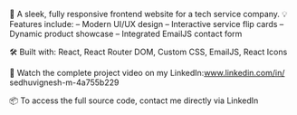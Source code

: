 🚀 A sleek, fully responsive frontend website for a tech service company.
💡 Features include:
– Modern UI/UX design
– Interactive service flip cards
– Dynamic product showcase
– Integrated EmailJS contact form

🛠 Built with: React, React Router DOM, Custom CSS, EmailJS, React Icons

🎥 Watch the complete project video on my LinkedIn:www.linkedin.com/in/
sedhuvignesh-m-4a755b229

📦 To access the full source code, contact me directly via LinkedIn 
